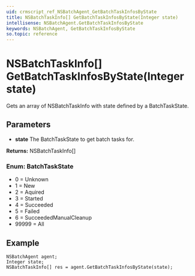 ```yaml
---
uid: crmscript_ref_NSBatchAgent_GetBatchTaskInfosByState
title: NSBatchTaskInfo[] GetBatchTaskInfosByState(Integer state)
intellisense: NSBatchAgent.GetBatchTaskInfosByState
keywords: NSBatchAgent, GetBatchTaskInfosByState
so.topic: reference
---
```


# NSBatchTaskInfo[] GetBatchTaskInfosByState(Integer state)

Gets an array of NSBatchTaskInfo with state defined by a BatchTaskState.

## Parameters

* **state** The BatchTaskState to get batch tasks for.

**Returns:** NSBatchTaskInfo[]

### Enum: BatchTaskState

* 0 = Unknown
* 1 = New
* 2 = Aquired
* 3 = Started
* 4 = Succeeded
* 5 = Failed
* 6 = SucceededManualCleanup
* 99999 = All

## Example

```crmscript
NSBatchAgent agent;
Integer state;
NSBatchTaskInfo[] res = agent.GetBatchTaskInfosByState(state);
```
